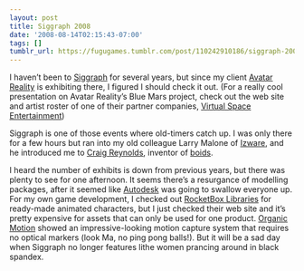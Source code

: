 ```yaml
---
layout: post
title: Siggraph 2008
date: '2008-08-14T02:15:43-07:00'
tags: []
tumblr_url: https://fugugames.tumblr.com/post/110242910186/siggraph-2008
---
```

I haven’t been to [Siggraph](http://siggraph.org/) for several years, but since my client [Avatar Reality](http://avatar-reality.com/) is exhibiting there, I figured I should check it out. (For a really cool presentation on Avatar Reality’s Blue Mars project, check out the web site and artist roster of one of their partner companies, [Virtual Space Entertainment](http://www.virtualspaceentertainment.com/))

Siggraph is one of those events where old-timers catch up. I was only there for a few hours but ran into my old colleague Larry Malone of [Izware](http://www.izware.com/), and he introduced me to [Craig Reynolds](http://www.red3d.com/cwr/), inventor of [boids](http://www.red3d.com/cwr/boids/).

I heard the number of exhibits is down from previous years, but there was plenty to see for one afternoon. It seems there’s a resurgance of modelling packages, after it seemed like [Autodesk](http://www.autodesk.com/) was going to swallow everyone up. For my own game development, I checked out [RocketBox Libraries](http://rocketbox-libraries.com/) for ready-made animated characters, but I just checked their web site and it’s pretty expensive for assets that can only be used for one product. [Organic Motion](http://organic-motion.com/) showed an impressive-looking motion capture system that requires no optical markers (look Ma, no ping pong balls!). But it will be a sad day when Siggraph no longer features lithe women prancing around in black spandex.


